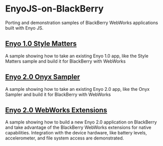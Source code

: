 EnyoJS-on-BlackBerry
====================

Porting and demonstration samples of BlackBerry WebWorks applications built with Enyo JS.

## [Enyo 1.0 Style Matters](https://github.com/timwindsor/EnyoJS-on-BlackBerry/tree/master/Enyo-1.0-StyleMatters)
A sample showing how to take an existing Enyo 1.0 app, like the Style Matters sample and build it for BlackBerry with WebWorks

## [Enyo 2.0 Onyx Sampler](https://github.com/timwindsor/EnyoJS-on-BlackBerry/tree/master/Enyo-2.0-OnyxSampler)
A sample showing how to take an existing Enyo 2.0 app, like the Onyx Sampler and build it for BlackBerry with WebWorks

## [Enyo 2.0 WebWorks Extensions](https://github.com/timwindsor/EnyoJS-on-BlackBerry/tree/master/Enyo-2.0-WebWorksExtensions)
A sample showing how to build a new Enyo 2.0 application on BlackBerry and take advantage of the BlackBerry WebWorks extensions for native capabilities. Integration with the device hardware, like battery levels, accelerometer, and file system access are demonstrated.